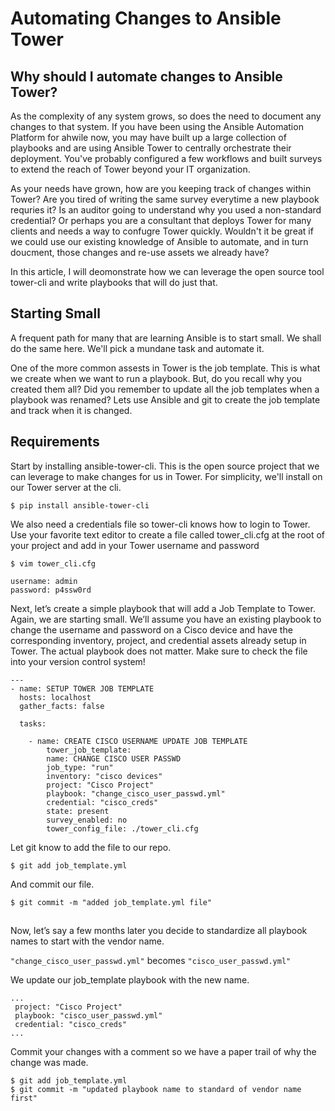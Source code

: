 # Automating Changes to Ansible Tower

## Why should I automate changes to Ansible Tower? 

As the complexity of any system grows, so does the need to document any changes to that system.  If you have been using the Ansible Automation Platform for ahwile now, you may have built up a large collection of playbooks and are using Ansible Tower to centrally orchestrate their deployment.  You've probably configured a few workflows and built surveys to extend the reach of Tower beyond your IT organization. 

As your needs have grown, how are you keeping track of changes within Tower? Are you tired of writing the same survey everytime a new playbook requries it?  Is an auditor going to understand why you used a non-standard credential? Or perhaps you are a consultant that deploys Tower for many clients and needs a way to confugre Tower quickly. Wouldn't it be great if we could use our existing knowledge of Ansible to automate, and in turn doucment, those changes and re-use assets we already have?  

In this article, I will deomonstrate how we can leverage the open source tool tower-cli and write playbooks that will do just that.   

## Starting Small

A frequent path for many that are learning Ansible is to start small.  We shall do the same here.  We'll pick a mundane task and automate it. 

One of the more common assests in Tower is the job template.  This is what we create when we want to run a playbook. But, do you recall why you created them all?  Did you remember to update all the job templates when a playbook was renamed?  Lets use Ansible and git to create the job template and track when it is changed.

## Requirements

Start by installing ansible-tower-cli. This is the open source project that we can leverage to make changes for us in Tower. For simplicity, we'll install on our Tower server at the cli.

 ```
 $ pip install ansible-tower-cli
 ```

We also need a credentials file so tower-cli knows how to login to Tower.  Use your favorite text editor to create a file called tower_cli.cfg at the root of your project and add in your Tower username and password

```
$ vim tower_cli.cfg

username: admin
password: p4ssw0rd
```

Next, let’s create a simple playbook that will add a Job Template to Tower. Again, we are starting small. We’ll assume you have an existing playbook to change the username and password on a Cisco device and have the corresponding inventory, project, and credential assets already setup in Tower.  The actual playbook does not matter.  Make sure to check the file into your version control system!




```
---
- name: SETUP TOWER JOB TEMPLATE
  hosts: localhost
  gather_facts: false

  tasks:

    - name: CREATE CISCO USERNAME UPDATE JOB TEMPLATE
        tower_job_template:
        name: CHANGE CISCO USER PASSWD
        job_type: "run"
        inventory: "cisco devices"
        project: "Cisco Project"
        playbook: "change_cisco_user_passwd.yml"
        credential: "cisco_creds"
        state: present
        survey_enabled: no
        tower_config_file: ./tower_cli.cfg
```

Let git know to add the file to our repo.

```
$ git add job_template.yml
```
And commit our file.
```
$ git commit -m "added job_template.yml file"
```



##
Now, let’s say a few months later you decide to standardize all playbook names to start with the vendor name.

```"change_cisco_user_passwd.yml"```  becomes ```"cisco_user_passwd.yml"```

We update our job_template playbook with the new name.
```
...
 project: "Cisco Project"
 playbook: "cisco_user_passwd.yml"
 credential: "cisco_creds"
...
```
Commit your changes with a comment so we have a paper trail of why the change was made.
```
$ git add job_template.yml
$ git commit -m "updated playbook name to standard of vendor name first"
```









